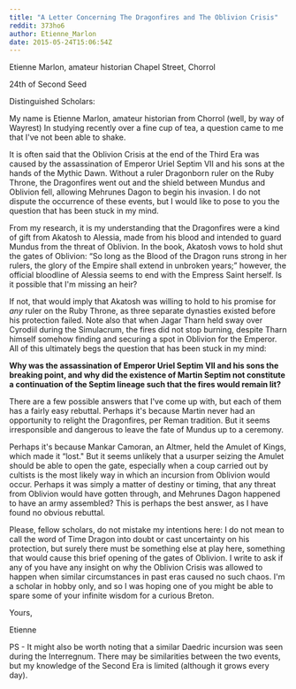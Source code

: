 ```yaml
---
title: "A Letter Concerning The Dragonfires and The Oblivion Crisis"
reddit: 373ho6
author: Etienne_Marlon
date: 2015-05-24T15:06:54Z
---
```


Etienne Marlon, amateur historian
Chapel Street, Chorrol

24th of Second Seed

Distinguished Scholars:

My name is Etienne Marlon, amateur historian from Chorrol (well, by way of Wayrest) In studying recently over a fine cup of tea, a question came to me that I've not been able to shake.

It is often said that the Oblivion Crisis at the end of the Third Era was caused by the assassination of Emperor Uriel Septim VII and his sons at the hands of the Mythic Dawn. Without a ruler Dragonborn ruler on the Ruby Throne, the Dragonfires went out and the shield between Mundus and Oblivion fell, allowing Mehrunes Dagon to begin his invasion. I do not dispute the occurrence of these events, but I would like to pose to you the question that has been stuck in my mind.

From my research, it is my understanding that the Dragonfires were a kind of gift from Akatosh to Alessia, made from his blood and intended to guard Mundus from the threat of Oblivion. In the book, Akatosh vows to hold shut the gates of Oblivion: “So long as the Blood of the Dragon runs strong in her rulers, the glory of the Empire shall extend in unbroken years;” however, the official bloodline of Alessia seems to end with the Empress Saint herself. Is it possible that I'm missing an heir? 

If not, that would imply that Akatosh was willing to hold to his promise for *any* ruler on the Ruby Throne, as three separate dynasties existed before his protection failed. Note also that when Jagar Tharn held sway over Cyrodiil during the Simulacrum, the fires did not stop burning, despite Tharn himself somehow finding and securing a spot in Oblivion for the Emperor. All of this ultimately begs the question that has been stuck in my mind:

**Why was the assassination of Emperor Uriel Septim VII and his sons the breaking point, and why did the existence of Martin Septim not constitute a continuation of the Septim lineage such that the fires would remain lit?**

There are a few possible answers that I've come up with, but each of them has a fairly easy rebuttal. Perhaps it's because Martin never had an opportunity to relight the Dragonfires, per Reman tradition. But it seems irresponsible and dangerous to leave the fate of Mundus up to a ceremony.

Perhaps it's because Mankar Camoran, an Altmer, held the Amulet of Kings, which made it “lost." But it seems unlikely that a usurper seizing the Amulet should be able to open the gate, especially when a coup carried out by cultists is the most likely way in which an incursion from Oblivion would occur. Perhaps it was simply a matter of destiny or timing, that any threat from Oblivion would have gotten through, and Mehrunes Dagon happened to have an army assembled? This is perhaps the best answer, as I have found no obvious rebuttal.

Please, fellow scholars, do not mistake my intentions here: I do not mean to call the word of Time Dragon into doubt or cast uncertainty on his protection, but surely there must be something else at play here, something that would cause this brief opening of the gates of Oblivion. I write to ask if any of you have any insight on why the Oblivion Crisis was allowed to happen when similar circumstances in past eras caused no such chaos. I'm a scholar in hobby only, and so I was hoping one of you might be able to spare some of your infinite wisdom for a curious Breton.

Yours,

Etienne

PS - It might also be worth noting that a similar Daedric incursion was seen during the Interregnum. There may be similarities between the two events, but my knowledge of the Second Era is limited (although it grows every day).
